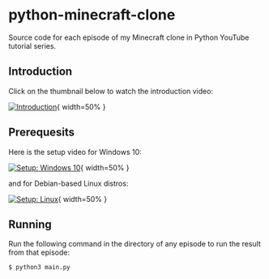 # python-minecraft-clone
Source code for each episode of my Minecraft clone in Python YouTube tutorial series.

## Introduction
Click on the thumbnail below to watch the introduction video:

[![Introduction](https://i.imgur.com/gMBuSJb.png)](https://youtu.be/YgvNuY8Iq6Q?list=PL6_bLxRDFzoKjaa3qCGkwR5L_ouSreaVP){ width=50% }

## Prerequesits
Here is the setup video for Windows 10:

[![Setup: Windows 10](https://i.imgur.com/VVQrYbG.png)](https://youtu.be/YgvNuY8Iq6Q?list=PL6_bLxRDFzoKjaa3qCGkwR5L_ouSreaVP){ width=50% }

and for Debian-based Linux distros:

[![Setup: Linux](https://i.imgur.com/9rZiv4B.png)](https://youtu.be/lrAIYPlvMZw?list=PL6_bLxRDFzoKjaa3qCGkwR5L_ouSreaVP){ width=50% }

## Running
Run the following command in the directory of any episode to run the result from that episode:

```Shell
$ python3 main.py
```